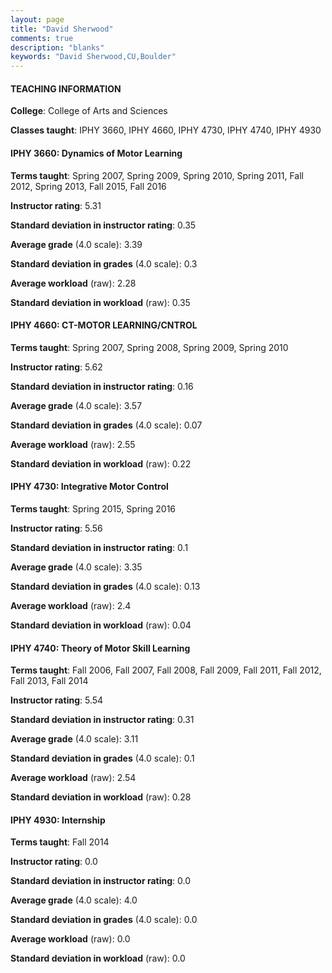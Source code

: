 ```yaml
---
layout: page
title: "David Sherwood" 
comments: true
description: "blanks"
keywords: "David Sherwood,CU,Boulder"
---
```

<head>
<script src="https://ajax.googleapis.com/ajax/libs/jquery/2.1.3/jquery.min.js"></script>
<script src="https://dl.dropboxusercontent.com/s/pc42nxpaw1ea4o9/highcharts.js?dl=0"></script>
<!-- <script src="../assets/js/highcharts.js"></script> -->
<style type="text/css">@font-face {
	font-family: "Bebas Neue";
	src: url(https://www.filehosting.org/file/details/544349/BebasNeue Regular.otf) format("opentype");
	}
	h1.Bebas { 
		font-family: "Bebas Neue", Verdana, Tahoma;
	}
</style>
</head>
	   
#### TEACHING INFORMATION

**College**: College of Arts and Sciences

**Classes taught**: IPHY 3660, IPHY 4660, IPHY 4730, IPHY 4740, IPHY 4930

#### IPHY 3660: Dynamics of Motor Learning

**Terms taught**: Spring 2007, Spring 2009, Spring 2010, Spring 2011, Fall 2012, Spring 2013, Fall 2015, Fall 2016

**Instructor rating**: 5.31

**Standard deviation in instructor rating**: 0.35

**Average grade** (4.0 scale): 3.39

**Standard deviation in grades** (4.0 scale): 0.3

**Average workload** (raw): 2.28

**Standard deviation in workload** (raw): 0.35

#### IPHY 4660: CT-MOTOR LEARNING/CNTROL

**Terms taught**: Spring 2007, Spring 2008, Spring 2009, Spring 2010

**Instructor rating**: 5.62

**Standard deviation in instructor rating**: 0.16

**Average grade** (4.0 scale): 3.57

**Standard deviation in grades** (4.0 scale): 0.07

**Average workload** (raw): 2.55

**Standard deviation in workload** (raw): 0.22

#### IPHY 4730: Integrative Motor Control

**Terms taught**: Spring 2015, Spring 2016

**Instructor rating**: 5.56

**Standard deviation in instructor rating**: 0.1

**Average grade** (4.0 scale): 3.35

**Standard deviation in grades** (4.0 scale): 0.13

**Average workload** (raw): 2.4

**Standard deviation in workload** (raw): 0.04

#### IPHY 4740: Theory of Motor Skill Learning

**Terms taught**: Fall 2006, Fall 2007, Fall 2008, Fall 2009, Fall 2011, Fall 2012, Fall 2013, Fall 2014

**Instructor rating**: 5.54

**Standard deviation in instructor rating**: 0.31

**Average grade** (4.0 scale): 3.11

**Standard deviation in grades** (4.0 scale): 0.1

**Average workload** (raw): 2.54

**Standard deviation in workload** (raw): 0.28

#### IPHY 4930: Internship

**Terms taught**: Fall 2014

**Instructor rating**: 0.0

**Standard deviation in instructor rating**: 0.0

**Average grade** (4.0 scale): 4.0

**Standard deviation in grades** (4.0 scale): 0.0

**Average workload** (raw): 0.0

**Standard deviation in workload** (raw): 0.0

